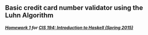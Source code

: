 ## Basic credit card number validator using the Luhn Algorithm

##### [Homework 1](http://www.seas.upenn.edu/~cis194/hw/01-intro.pdf) for [CIS 194: Introduction to Haskell (Spring 2015)](http://www.seas.upenn.edu/~cis194)
